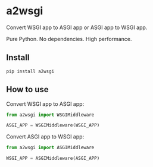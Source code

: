 # a2wsgi

Convert WSGI app to ASGI app or ASGI app to WSGI app.

Pure Python. No dependencies. High performance.

## Install

```
pip install a2wsgi
```

## How to use

Convert WSGI app to ASGI app:

```python
from a2wsgi import WSGIMiddleware

ASGI_APP = WSGIMiddleware(WSGI_APP)
```

Convert ASGI app to WSGI app:

```python
from a2wsgi import ASGIMiddleware

WSGI_APP = ASGIMiddleware(ASGI_APP)
```
